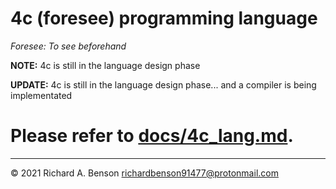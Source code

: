 4c (foresee) programming language
===
_Foresee: To see beforehand_

**NOTE:** 4c is still in the language design phase

**UPDATE:** 4c is still in the language design phase... and a compiler is being implementated

# Please refer to [docs/4c_lang.md](4c_lang.md).
---
© 2021 Richard A. Benson <richardbenson91477@protonmail.com><br>
